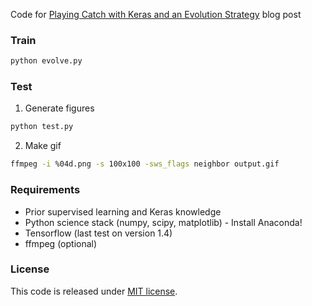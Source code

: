 Code for [Playing Catch with Keras and an Evolution Strategy](https://medium.com/@edersantana/mve-series-playing-catch-with-keras-and-an-evolution-strategy-a005b75d0505) blog post

### Train
```bash
python evolve.py
```

### Test
1) Generate figures
```bash
python test.py
```

2) Make gif
```bash
ffmpeg -i %04d.png -s 100x100 -sws_flags neighbor output.gif
```

### Requirements
* Prior supervised learning and Keras knowledge
* Python science stack (numpy, scipy, matplotlib) - Install Anaconda!
* Tensorflow (last test on version 1.4)
* ffmpeg (optional)

### License
This code is released under [MIT license](https://en.wikipedia.org/wiki/MIT_License). 

